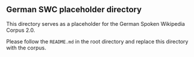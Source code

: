 ## German SWC placeholder directory

This directory serves as a placeholder for the German Spoken Wikipedia Corpus 2.0.

Please follow the `README.md` in the root directory and replace this directory with the corpus.
